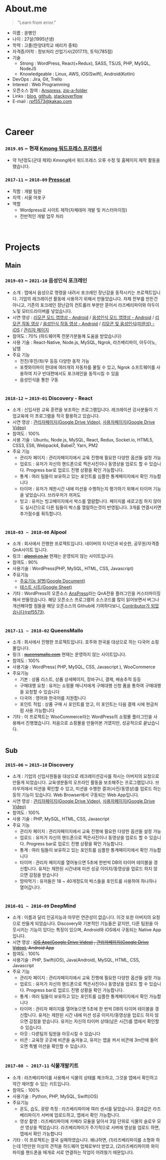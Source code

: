 # About.me

> "Learn from error."

* 이름 : 윤병인
* 나이 : 27살(1995년생)
* 학력 : 고졸(한양대학교 에리카 중퇴)
* 자격증/어학 : 정보처리 산업기사(2017.11), 토익(785점)
* 기술
  * Strong : WordPress, React(+Redux), SASS, TS/JS, PHP, MySQL, NodeJS
  * Knowledgeable : Linux, AWS, iOS(Swift), Android(Kotlin)
* DevOps : Jira, Git, Trello
* Interest : Web Programming
* 오픈소스 참여 : [Anspress](https://github.com/anspress/anspress/commits?author=rpf5573), [zip-a-folder](https://github.com/maugenst/zip-a-folder/commits?author=rpf5573)
* Links : [blog](https://develoger.kr/), [github](https://github.com/airman5573), [stackoverflow](https://stackoverflow.com/users/9279003/byeongin-yoon)
* E-mail : rpf5573@kakao.com
<br><br><br>

# Career
### `2019.05` ~ 현재 [Kmong 워드프레스 프리렌서](https://kmong.com/gig/155175)
* 약 1년정도(군대 제외) Kmong에서 워드프레스 오류 수정 및 홈페이지 제작 활동을 했습니다.


### `2017-11` ~ `2018-09` [Presscat](https://presscat.co.kr/)
* 직함 : 개발 팀원
* 지역 : 서울 마포구
* 역할
  * Wordpress로 사이트 제작(자체테마 개발 및 커스터마이징)
  * 전반적인 개발 업무 처리
<br><br><br>

# Projects
## Main

### `2019-03` ~ `2021-10` 음성인식 포크레인
  * 소개 : 앱에서 음성으로 명령을 내려서 포크레인 장난감을 동작시키는 프로젝트입니다. 기업의 레크레이션 활동에 사용하기 위해서 만들었습니다. 차체 전부를 만든건 아니고, 기존의 포크레인 장난감의 컨트롤러 부분만 뜯어서 라즈베리파이와 아두이노및 모터드라이버를 넣었습니다.
  * 시연 영상 : [리모콘 모드 앱영상 - Android](https://drive.google.com/file/d/1fEOF9oQrNtLVnzQbkNNhU6ARM9uT7lOZ/view?usp=sharing) / [음성인식 모드 앱영상 - Android](https://drive.google.com/file/d/1-wAKmpUJOACFyX5N3_BOzrTobZlr1haA/view?usp=sharing) / [리모콘 작동 영상](https://drive.google.com/file/d/1rgDtj0JWQ_sq5nhbAb-mNSGxvtf2sILh/view?usp=sharing) / [음성인식 작동 영상 - Android](https://drive.google.com/file/d/1-BfsPiPIfVmRKnQfmlx1N9zltzaRvacU/view?usp=sharing) / [리모콘 및 음성인식(미완성) - iOS](https://drive.google.com/file/d/1AwSyUpHJ4GDZ5MwFSE21ypxII6dB0JmA/view?usp=sharing) / [관리자 페이지](https://drive.google.com/file/d/1f1bWku2ksBc99YMlo_97f0A3QcLyaBxB/view?usp=sharing)
  * 참여도 : 70% (하드웨어쪽 전문가분들께 도움을 받았습니다)
  * 사용 기술 : React-Native, Node.js, MySQL, Ngrok, 라즈베리파이, 아두이노, 납땜
  * 주요 기능
    * 전진/후진/좌/우 등등 다양한 동작 가능
    * 포켓와이파이 한대에 여러개의 자동차를 물릴 수 있고, Ngrok 소프트웨어를 사용하여 지구 반대편에서도 포크레인을 동작시킬 수 있음
    * 음성인식을 통한 구동
<br><br>

### `2018-12` ~ `2019-01` Discovery - React
  * 소개 : 신입사원 교육 훈련을 보조하는 프로그램입니다. 레크레이션 강사분들이 기업교육에 이 프로그램을 적극 활용하고 있습니다.
  * 시연 영상 : [관리자페이지(Google Drive Video)](https://drive.google.com/open?id=1XUVi94smJ6ZNrKiTSmE8BMY2t_E7_aql), [사용자페이지(Google Drive Video)](https://drive.google.com/open?id=1_n5G8EUWQSp2e5t_C6UUUpjzuCINGVHE)
  * 참여도 : 100%
  * 사용 기술 : Ubuntu, Node.js, MySQL, React, Redux, Socket.io, HTML5, CSS3, ES6, Webpack4, Babel7, Yarn, PM2
  * 주요 기능
    * 관리자 페이지 : 관리자페이지에서 교육 진행에 필요한 다양한 옵션들 설정 가능
    * 업로드 : 유저가 자신의 핸드폰으로 찍은사진이나 동영상을 업로드 할 수 있습니다. Progress bar로 업로드 진행 상황을 확인 가능합니다.
    * 통계 : 여러 팀들이 보유하고 있는 포인트를 심플한 통계페이지에서 확인 가능합니다
    * 타이머 : 유저가 제한시간 내에 미션을 수행하는지 평가하기 위해서 타이머 기능을 넣었습니다. 브라우저가 꺼져도 
    * 빙고 : 유저는 빙고페이지에서 박스를 열람합니다. 페이지를 새로고침 하지 않아도 실시간으로 다른 팀들이 박스를 열람하는것이 반영됩니다. 3개를 연결시키면 추가점수를 획득합니다.
<br><br>

### `2018-03 ~ 2018-08` Alpool
  * 소개 : 회사에서 진행한 프로젝트입니다. 네이버의 지식인과 비슷한, 공무원/자격증 QnA사이트 입니다.
  * 링크 : <strike>[alpool.co.kr](https://alpool.co.kr)</strike> 현재는 운영되지 않는 사이트입니다.
  * 참여도 : 90%
  * 사용기술 : WordPress(PHP, MySQL, HTML, CSS, Javascript)
  * 주요기능
    - [주요기능 설명(Google Document)](https://docs.google.com/presentation/d/1aCWGoAB_oEYuqMxVX6IFdXGSHU6IFl5JfvrL1dxd0L0/edit?usp=sharing)
    - [테스트 시트(Google Sheet)](https://docs.google.com/spreadsheets/d/1yVp36GoghCFS5IiaD6R6sGfHxGKMaH19ZC_Vw3EaWFo/edit?usp=sharing)
  * 기타 : WordPress의 오픈소스 [AnsPress](https://github.com/anspress/anspress)라는 QnA전용 플러그인을 커스터마이징 해서 만들었습니다. 해당 오픈소스 프로그램의 소스코드를 많이 읽어보면서 버그나 개선해야할 점들을 해당 오픈소스의 Github에 기여하다보니, [Contributor가 되었습니다(rpf5573)](https://github.com/anspress/anspress/graphs/contributors).
<br><br>

### `2017-11 ~ 2018-02` QueensMallo
  * 소개 : 회사에서 진행한 프로젝트입니다. 호주와 한국을 대상으로 하는 다국어 쇼핑몰입니다.
  * 링크 : <strike>[queensmallo.com](https://queensmallo.com)</strike> 현재는 운영하지 않는 사이트입니다.
  * 참여도 : 100%
  * 사용기술 : WordPress( PHP, MySQL, CSS, Javascript ), WooCommerce
  * 주요기능
    * 기본 : 상품 리스트, 상품 상세페이지, 장바구니, 결제, 배송추적 등등
    * 구매대행 요청 : 유저는 쇼핑몰 매니저에게 구매대행 신청 폼을 통하여 구매대행을 요청할 수 있습니다
    * 다국어 : 영어와 한국어를 지원합니다
    * 포인트 적립 : 상품 구매 시 포인트를 얻고, 이 포인트는 다음 결제 시에 현금처럼 사용 가능합니다
  * 기타 : 이 프로젝트는 WooCommerce라는 WordPress의 쇼핑몰 플러그인을 사용해서 진행했습니다. 처음으로 쇼핑몰을 만들어본 거였지만, 성공적으로 끝났습니다.
<br><br>

## Sub
### `2015-06` ~ `2015-10` Discovery
  * 소개 : 기업의 신입사원들을 대상으로 레크레이션강사를 하시는 아버지의 요청으로 만들게 되었습니다. 교육생분들의 오프라인 활동을 보조해주는 프로그램입니다. 브라우저에서 미션을 확인할 수 있고, 미션을 수행한 결과(사진/동영상)를 업로드 하는 등의 기능이 있습니다. Web Browser에서 구동되는 Web App입니다.
  * 시연 영상 : [관리자페이지(Google Drive Video)](https://drive.google.com/open?id=1Iup9o4eE72CYLRTalR7cHVY15iF3JZQE), [사용자페이지(Google Drive Video)](https://drive.google.com/open?id=1QGk5BG7uYyUTOKbNPdmSqIQQyZchrYFd)
  * 참여도 : 100%
  * 사용 기술 : PHP, MySQL, HTML, CSS, Javascript
  * 주요 기능
    * 관리자 페이지 : 관리자페이지에서 교육 진행에 필요한 다양한 옵션들 설정 가능
    * 업로드 : 유저가 자신의 핸드폰으로 찍은사진이나 동영상을 업로드 할 수 있습니다. Progress bar로 업로드 진행 상황을 확인 가능합니다.
    * 통계 : 여러 팀들이 보유하고 있는 포인트를 심플한 통계페이지에서 확인 가능합니다
    * 타이머 : 관리자 페이지를 열어놓으면 5초에 한번씩 DB의 타이머 테이블을 갱신합니다. 유저는 제한된 시간내에 미션 성공 이미지/동영상을 업로드 하지 않으면 감점을 받습니다
    * 땅따먹기 : 유저들은 18 ~ 40개정도의 박스들을 포인트를 사용하여 하나하나 열어갑니다.
<br><br>
    
### `2016-01 ~ 2016-09` DeepMind
  * 소개 : 이름과 달리 인공지능과 아무런 연관성이 없습니다. 이것 또한 아버지의 요청으로 만들게 되었습니다. Discovery와 기본적인 기능들은 같지만, 다른 팀원을 아웃시키는 기능이 있다는 특징이 있으며, Android와 iOS에서 구동되는 Native App입니다.
  * 시연 영상 : <strike>[iOS App(Google Drive Video)](https://drive.google.com/open?id=1aV16rPiWpza38Gd7mnnHiiSaAhVwmk9M) , [관리자페이지(Google Drive Video)](https://drive.google.com/open?id=1zp97Hes7XKngk1i2oXv7zjm6zVJjO-9W), Android App</strike>
  * 참여도 : 100%
  * 사용기술 : PHP, Swift(iOS), Java(Android), MySQL, HTML, CSS, Javascript
  * 주요 기능
    * 관리자 페이지 : 관리자페이지에서 교육 진행에 필요한 다양한 옵션들 설정 가능
    * 업로드 : 유저가 자신의 핸드폰으로 찍은사진이나 동영상을 업로드 할 수 있습니다. Progress bar로 업로드 진행 상황을 확인 가능합니다.
    * 통계 : 여러 팀들이 보유하고 있는 포인트를 심플한 통계페이지에서 확인 가능합니다
    * 타이머 : 관리자 페이지를 열어놓으면 5초에 한 번씩 DB의 타이머 테이블을 갱신합니다. 유저는 제한된 시간 내에 미션 성공 이미지/동영상을 업로드 하지 않으면 감점을 받습니다. 유저는 자신의 타이머 상태(남은 시간)를 앱에서 확인할 수 있습니다.
    * 아웃 : 다른팀의 팀원을 아웃시킬 수 있습니다
    * 비콘 : 교육장 곳곳에 비콘을 숨겨놓고, 유저는 앱을 켜서 비콘에 3m안에 들어오면 특별 미션을 확인할 수 있습니다.
<br><br>
    
    
### `2017-08 ~ 2017-11` 식물개발키트
  * 소개 : 라즈베리파이를 사용해서 식물의 상태를 체크하고, 그것을 앱에서 확인하고 약간 제어할 수 있는 키트입니다.
  * 참여도 : 100%
  * 사용기술 : Python, PHP, MySQL, Swift(iOS)
  * 주요기능
    * 온도, 습도, 광량 측정 : 라즈베리파이에 여러 센서를 달았습니다. 결과값은 라즈베리파이가 서버에 업로드하고, 앱에서 확인 가능합니다.
    * 영상 촬영 : 라즈베리파이에 카메라 모듈을 달아서 3일 단위로 식물의 슬로우 모션 영상을 찍었습니다. 라즈베리파이가 주기적으로 서버에 영상을 업로드 하면, 앱에서 확인 가능합니다
  * 기타 : 이 프로젝트는 결국 실패하였습니다. 왜냐하면, (1)라즈베리파이를 소형화 하는데 1천만원 이상의 견적을 하드웨어 업체로부터 받았고, (2)라즈베리파이와 와이파이를 핸드폰을 매개로 서로 연결하는 작업이 어려웠기 때문입니다.
<br><br>
 
